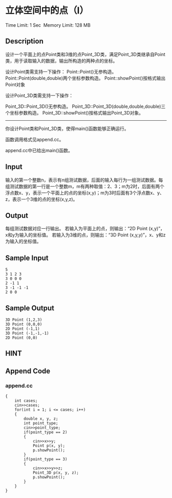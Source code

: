 # 立体空间中的点（I）
Time Limit: 1 Sec  Memory Limit: 128 MB


## Description
设计一个平面上的点Point类和3维的点Point_3D类，满足Point_3D类继承自Point类，用于读取输入的数据，输出所构造的两种点的坐标。

设计Point类需支持一下操作：
Point::Point()无参构造。
Point::Point(double,double)两个坐标参数构造。
Point::showPoint()按格式输出Point对象


设计Point_3D类需支持一下操作：

Point_3D::Point_3D()无参构造。
Point_3D::Point_3D(double,double,double)三个坐标参数构造。
Point_3D::showPoint()按格式输出Point_3D对象。

-----------------------------------------------------------------------------

你设计Point类和Point_3D类，使得main()函数能够正确运行。

函数调用格式见append.cc。

append.cc中已给出main()函数。


## Input
输入的第一个整数n，表示有n组测试数据，后面的输入每行为一组测试数据。每组测试数据的第一行是一个整数m，m有两种取值：2、3；m为2时，后面有两个浮点数x、y，表示一个平面上的点的坐标(x,y)；m为3时后面有3个浮点数x、y、z，表示一个3维的点的坐标(x,y,z)。


## Output
每组测试数据对应一行输出。
若输入为平面上的点，则输出：“2D Point (x,y)”，x和y为输入的坐标值。
若输入为3维的点，则输出：“3D Point (x,y,y)”，x、y和z为输入的坐标值。


## Sample Input
```
5
3 1 2 3
3 0 0 0
2 -1 1
3 -1 -1 -1
2 0 0

```
## Sample Output
```
3D Point (1,2,3)
3D Point (0,0,0)
2D Point (-1,1)
3D Point (-1,-1,-1)
2D Point (0,0)

```

## HINT


## Append Code
### append.cc
```cppint main()
{
    int cases;
    cin>>cases;
    for(int i = 1; i <= cases; i++)
    {
        double x, y, z;
        int point_type;
        cin>>point_type;
        if(point_type == 2)
        {
            cin>>x>>y;
            Point p(x, y);
            p.showPoint();
        }
        if(point_type == 3)
        {
            cin>>x>>y>>z;
            Point_3D p(x, y, z);
            p.showPoint();
        }
    }
}

```
